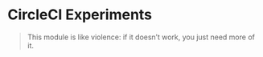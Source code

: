 # CircleCI Experiments

> This module is like violence: if it doesn’t work, you just need more of it.
